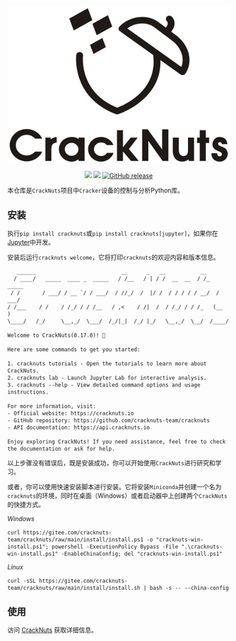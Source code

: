 <p align="center">
  <img src="docs/static/logo.svg" alt=""/>
</p>

<p align="center">
    <a href="https://pypi.org/project/cracknuts/"><img src="https://img.shields.io/pypi/v/cracknuts.svg" /></a>
    <a href="https://github.com/cracknuts-team/cracknuts/blob/main/LICENSE"><img src="https://img.shields.io/github/license/cracknuts-team/cracknuts.svg" /></a>
    <a href="https://github.com/cracknuts-team/cracknuts/releases"><img alt="GitHub release" src="https://img.shields.io/github/release/cracknuts-team/cracknuts.svg"></a>
</p>

本仓库是`CrackNuts`项目中`Cracker`设备的控制与分析Python库。

## 安装

执行`pip install cracknuts`或`pip install cracknuts[jupyter]`，如果你在[Jupyter](https://jupyter.org/)中开发。

安装后运行`cracknuts welcome`，它将打印`cracknuts`的欢迎内容和版本信息。

```text
   ______                           __      _   __           __
  / ____/   _____  ____ _  _____   / /__   / | / /  __  __  / /_   _____
 / /       / ___/ / __ `/ / ___/  / //_/  /  |/ /  / / / / / __/  / ___/
/ /___    / /    / /_/ / / /__   / ,<    / /|  /  / /_/ / / /_   (__  )
\____/   /_/     \__,_/  \___/  /_/|_|  /_/ |_/   \__,_/  \__/  /____/

Welcome to CrackNuts(0.17.0)! 🎉

Here are some commands to get you started:

1. cracknuts tutorials - Open the tutorials to learn more about CrackNuts.
2. cracknuts lab - Launch Jupyter Lab for interactive analysis.
3. cracknuts --help - View detailed command options and usage instructions.

For more information, visit:
- Official website: https://cracknuts.io
- GitHub repository: https://github.com/cracknuts-team/cracknuts
- API documentation: https://api.cracknuts.io

Enjoy exploring CrackNuts! If you need assistance, feel free to check the documentation or ask for help.
```

以上步骤没有错误后，既是安装成功，你可以开始使用`CrackNuts`进行研究和学习。

或者，你可以使用快速安装脚本进行安装。它将安装`Miniconda`并创建一个名为`cracknuts`的环境，同时在桌面（Windows）或者启动器中上创建两个`CrackNuts`的快捷方式。

*Windows*

```shell
curl https://gitee.com/cracknuts-team/cracknuts/raw/main/install/install.ps1 -o "cracknuts-win-install.ps1"; powershell -ExecutionPolicy Bypass -File ".\cracknuts-win-install.ps1" -EnableChinaConfig; del "cracknuts-win-install.ps1"
```

*Linux*

```shell
curl -sSL https://gitee.com/cracknuts-team/cracknuts/raw/main/install/install.sh | bash -s -- --china-config
```

## 使用

访问 [CrackNuts](https://cracknuts.cn)  获取详细信息。  
